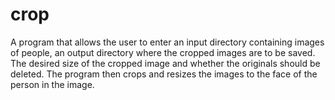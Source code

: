 # crop
A program that allows the user to enter an input directory containing images of people, an output directory where the cropped images are to be saved. The desired size of the cropped image and whether the originals should be deleted. The program then crops and resizes the images to the face of the person in the image. 
